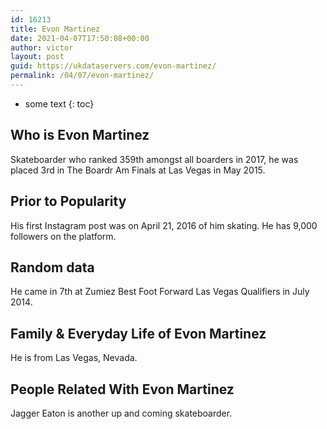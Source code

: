 ```yaml
---
id: 16213
title: Evon Martinez
date: 2021-04-07T17:50:08+00:00
author: victor
layout: post
guid: https://ukdataservers.com/evon-martinez/
permalink: /04/07/evon-martinez/
---
```


* some text
{: toc}


## Who is Evon Martinez



Skateboarder who ranked 359th amongst all boarders in 2017, he was placed 3rd in The Boardr Am Finals at Las Vegas in May 2015. 

                
                
                
## Prior to Popularity



His first Instagram post was on April 21, 2016 of him skating. He has 9,000 followers on the platform.

                
                
                
## Random data



He came in 7th at Zumiez Best Foot Forward Las Vegas Qualifiers in July 2014. 

                
                
                
## Family & Everyday Life of Evon Martinez



He is from Las Vegas, Nevada.

                
                
                
## People Related With Evon Martinez



Jagger Eaton is another up and coming skateboarder.

                
              
            
          
          
          
